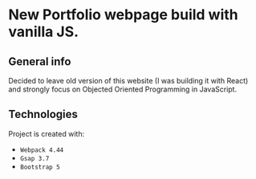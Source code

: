 # New Portfolio webpage build with vanilla JS.

## General info
Decided to leave old version of this website (I was building it with React) and strongly focus on Objected Oriented Programming in JavaScript.

## Technologies
Project is created with:
* `Webpack 4.44`
* `Gsap 3.7`
* `Bootstrap 5`


